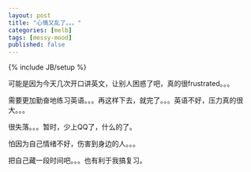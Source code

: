 ```yaml
---
layout: post
title: "心情又乱了。。。"
categories: [melb]
tags: [messy-mood]
published: false
---
```

{% include JB/setup %}

可能是因为今天几次开口讲英文，让别人困惑了吧，真的很frustrated。。。

需要更加勤奋地练习英语。。。再这样下去，就完了。。。英语不好，压力真的很大。。。

很失落。。。暂时，少上QQ了，什么的了。

怕因为自己情绪不好，伤害到身边的人。。。

把自己藏一段时间吧。。。也有利于我搞复习。
